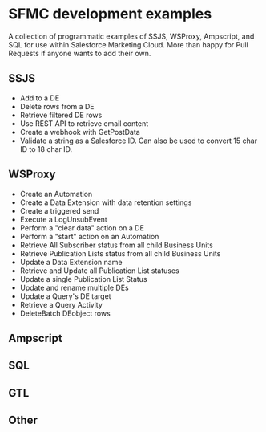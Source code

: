 # SFMC development examples
A collection of programmatic examples of SSJS, WSProxy, Ampscript, and SQL for use within Salesforce Marketing Cloud. 
More than happy for Pull Requests if anyone wants to add their own. 

## SSJS
* Add to a DE
* Delete rows from a DE
* Retrieve filtered DE rows
* Use REST API to retrieve email content
* Create a webhook with GetPostData
* Validate a string as a Salesforce ID. Can also be used to convert 15 char ID to 18 char ID.

## WSProxy
* Create an Automation
* Create a Data Extension with data retention settings
* Create a triggered send
* Execute a LogUnsubEvent
* Perform a "clear data" action on a DE
* Perform a "start" action on an Automation
* Retrieve All Subscriber status from all child Business Units
* Retrieve Publication Lists status from all child Business Units
* Update a Data Extension name
* Retrieve and Update all Publication List statuses
* Update a single Publication List Status 
* Update and rename multiple DEs
* Update a Query's DE target
* Retrieve a Query Activity
* DeleteBatch DEobject rows 

## Ampscript

## SQL

## GTL

## Other